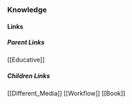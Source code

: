 ### Knowledge
#### Links
##### Parent Links
[[Educative]]
##### Children Links
[[Different_Media]]
[[Workflow]]
[[Book]]

